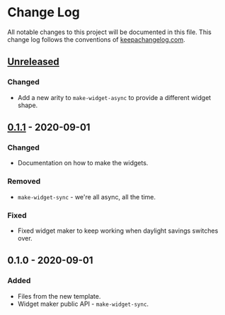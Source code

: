 # Change Log
All notable changes to this project will be documented in this file. This change log follows the conventions of [keepachangelog.com](http://keepachangelog.com/).

## [Unreleased]
### Changed
- Add a new arity to `make-widget-async` to provide a different widget shape.

## [0.1.1] - 2020-09-01
### Changed
- Documentation on how to make the widgets.

### Removed
- `make-widget-sync` - we're all async, all the time.

### Fixed
- Fixed widget maker to keep working when daylight savings switches over.

## 0.1.0 - 2020-09-01
### Added
- Files from the new template.
- Widget maker public API - `make-widget-sync`.

[Unreleased]: https://github.com/your-name/ssbackend/compare/0.1.1...HEAD
[0.1.1]: https://github.com/your-name/ssbackend/compare/0.1.0...0.1.1
